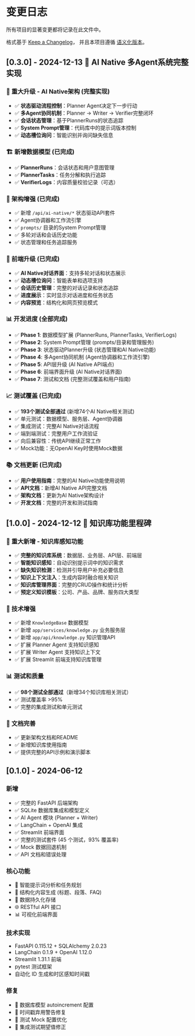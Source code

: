# 变更日志

所有项目的显著变更都将记录在此文件中。

格式基于 [Keep a Changelog](https://keepachangelog.com/zh-CN/1.0.0/)，
并且本项目遵循 [语义化版本](https://semver.org/lang/zh-CN/)。

## [0.3.0] - 2024-12-13 🚀 AI Native 多Agent系统完整实现

### 🎯 重大升级 - AI Native架构 (完整实现)
- ✅ **状态驱动流程控制**：Planner Agent决定下一步行动
- ✅ **多Agent协同机制**：Planner → Writer → Verifier完整闭环
- ✅ **会话状态管理**：基于PlannerRuns的状态追踪
- ✅ **System Prompt管理**：代码库中的提示词版本控制
- ✅ **动态槽位询问**：智能识别并询问缺失信息

### 🏗 新增数据模型 (已完成)
- ✅ **PlannerRuns**：会话状态和用户意图管理
- ✅ **PlannerTasks**：任务分解和执行追踪
- ✅ **VerifierLogs**：内容质量校验记录（可选）

### 🔧 架构增强 (已完成)
- ✅ 新增 `/api/ai-native/*` 状态驱动API套件
- ✅ Agent协调器和工作流引擎
- ✅ `prompts/` 目录的System Prompt管理
- ✅ 多轮对话和会话历史功能
- ✅ 状态管理和任务追踪服务

### 🎨 前端升级 (已完成)
- ✅ **AI Native对话界面**：支持多轮对话和状态展示
- ✅ **动态槽位询问**：智能表单和选项支持
- ✅ **会话历史管理**：完整的对话记录和状态追踪
- ✅ **进度展示**：实时显示对话进度和任务状态
- ✅ **内容预览**：结构化和网页预览模式

### 📊 开发进度 (全部完成)
- ✅ **Phase 1**: 数据模型扩展 (PlannerRuns, PlannerTasks, VerifierLogs)
- ✅ **Phase 2**: System Prompt管理 (prompts/目录和管理服务)
- ✅ **Phase 3**: 状态驱动Planner升级 (状态管理和AI Native功能)
- ✅ **Phase 4**: 多Agent协同机制 (Agent协调器和工作流引擎)
- ✅ **Phase 5**: API层升级 (AI Native API端点)
- ✅ **Phase 6**: 前端界面升级 (AI Native对话界面)
- ✅ **Phase 7**: 测试和文档 (完整测试覆盖和用户指南)

### 📈 测试覆盖 (已完成)
- ✅ **193个测试全部通过** (新增74个AI Native相关测试)
- ✅ 单元测试：数据模型、服务层、Agent协调器
- ✅ 集成测试：完整AI Native对话流程
- ✅ 端到端测试：完整用户工作流验证
- ✅ 向后兼容性：传统API继续正常工作
- ✅ Mock功能：无OpenAI Key时使用Mock数据

### 📚 文档更新 (已完成)
- ✅ **用户使用指南**：完整的AI Native功能使用说明
- ✅ **API文档**：新增AI Native API完整文档
- ✅ **架构文档**：更新为AI Native架构设计
- ✅ **开发文档**：完整的开发和测试指南

## [1.0.0] - 2024-12-12 🎉 知识库功能里程碑

### 🧠 重大新增 - 知识库感知功能
- ✅ **完整的知识库系统**：数据层、业务层、API层、前端层
- ✅ **智能知识感知**：自动识别提示词中的知识需求
- ✅ **缺失知识检测**：检测并引导用户补充必要信息
- ✅ **知识上下文注入**：生成内容时融合相关知识
- ✅ **知识库管理界面**：完整的CRUD操作和统计分析
- ✅ **预定义知识模板**：公司、产品、品牌、服务四大类型

### 🔧 技术增强
- ✅ 新增 `KnowledgeBase` 数据模型
- ✅ 新增 `app/services/knowledge.py` 业务服务层
- ✅ 新增 `app/api/knowledge.py` 知识管理API
- ✅ 扩展 Planner Agent 支持知识感知
- ✅ 扩展 Writer Agent 支持知识上下文
- ✅ 扩展 Streamlit 前端支持知识库管理

### 📊 测试和质量
- ✅ **98个测试全部通过**（新增34个知识库相关测试）
- ✅ 测试覆盖率 >95%
- ✅ 完整的集成测试和单元测试

### 📖 文档完善
- ✅ 更新架构文档和README
- ✅ 新增知识库使用指南
- ✅ 提供完整的API示例和演示脚本

## [0.1.0] - 2024-06-12

### 新增
- ✅ 完整的 FastAPI 后端架构
- ✅ SQLite 数据库集成和模型定义
- ✅ AI Agent 模块 (Planner + Writer)
- ✅ LangChain + OpenAI 集成
- ✅ Streamlit 前端界面
- ✅ 完整的测试套件 (45 个测试，93% 覆盖率)
- ✅ Mock 数据回退机制
- ✅ API 文档和错误处理

### 核心功能
- 🤖 智能提示词分析和任务规划
- 📝 结构化内容生成 (标题、段落、FAQ)
- 💾 数据持久化存储
- 🌐 RESTful API 接口
- 📊 可视化前端界面

### 技术实现
- FastAPI 0.115.12 + SQLAlchemy 2.0.23
- LangChain 0.1.9 + OpenAI 1.12.0
- Streamlit 1.31.1 前端
- pytest 测试框架
- 自动化 ID 生成和时区感知时间戳

### 修复
- 🔧 数据库模型 autoincrement 配置
- 🔧 时间戳弃用警告修复
- 🔧 测试 Mock 配置优化
- 🔧 集成测试期望值修正